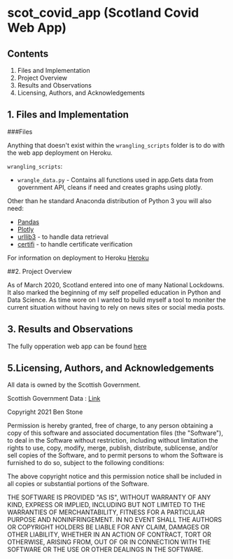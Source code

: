 # scot_covid_app (Scotland Covid Web App)

## Contents
1. Files and Implementation
2. Project Overview
3. Results and Observations
4. Licensing, Authors, and Acknowledgements

## 1. Files and Implementation

###Files

Anything that doesn't exist within the `wrangling_scripts` folder is to do with 
the web app deployment on Heroku.

`wrangling_scripts`:
  - `wrangle_data.py` - Contains all functions used in app.Gets data from government API, 
                        cleans if need and creates graphs using plotly.

Other than he standard Anaconda distribution of Python 3 you will also need:

- [Pandas](https://pandas.pydata.org/)
- [Plotly](https://plotly.com)
- [urllib3](https://pypi.org/project/urllib3/) - to handle  data retrieval
- [certifi](https://pypi.org/project/certifi/) - to handle certificate verification

For information on deployment to Heroku [Heroku]('https://devcenter.heroku.com/categories/deployment')

##2. Project Overview

As of March 2020, Scotland entered into one of many National Lockdowns. It also
marked the beginning of my self propelled education in Python and Data Science.
As time wore on I wanted to build myself a tool to moniter the current situation 
without having to rely on news sites or social media posts.


## 3. Results and Observations

The fully opperation web app can be found [here]('http://scotcovidapp.herokuapp.com')

## 5.Licensing, Authors, and Acknowledgements
All data is owned by the Scottish Government.

Scottish Government Data : [Link]('https://statistics.gov.scot/home')


Copyright 2021 Ben Stone

Permission is hereby granted, free of charge, to any person obtaining a copy of this software and associated documentation files (the "Software"), to deal in the Software without restriction, including without limitation the rights to use, copy, modify, merge, publish, distribute, sublicense, and/or sell copies of the Software, and to permit persons to whom the Software is furnished to do so, subject to the following conditions:

The above copyright notice and this permission notice shall be included in all copies or substantial portions of the Software.

THE SOFTWARE IS PROVIDED "AS IS", WITHOUT WARRANTY OF ANY KIND, EXPRESS OR IMPLIED, INCLUDING BUT NOT LIMITED TO THE WARRANTIES OF MERCHANTABILITY, FITNESS FOR A PARTICULAR PURPOSE AND NONINFRINGEMENT. IN NO EVENT SHALL THE AUTHORS OR COPYRIGHT HOLDERS BE LIABLE FOR ANY CLAIM, DAMAGES OR OTHER LIABILITY, WHETHER IN AN ACTION OF CONTRACT, TORT OR OTHERWISE, ARISING FROM, OUT OF OR IN CONNECTION WITH THE SOFTWARE OR THE USE OR OTHER DEALINGS IN THE SOFTWARE.
